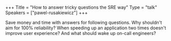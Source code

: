 +++
Title = "How to answer tricky questions the SRE way"
Type = "talk"
Speakers = ["pawel-rusakiewicz"]
+++

Save money and time with answers for following questions. Why shouldn't aim for 100% reliability? When speeding up an application two times doesn't improve user experience? And what should wake up on-call engineers?
